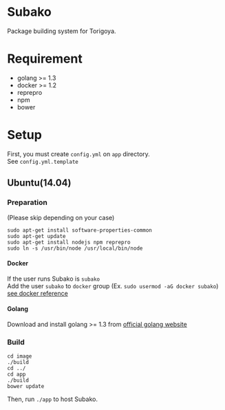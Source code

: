 # Subako
Package building system for Torigoya.

# Requirement
- golang >= 1.3
- docker >= 1.2
- reprepro
- npm
- bower

# Setup
First, you must create `config.yml` on `app` directory.  
See `config.yml.template`

## Ubuntu(14.04)
### Preparation
(Please skip depending on your case)
```
sudo apt-get install software-properties-common
sudo apt-get update
sudo apt-get install nodejs npm reprepro
sudo ln -s /usr/bin/node /usr/local/bin/node
```

#### Docker
If the user runs Subako is `subako`  
Add the user `subako` to `docker` group (Ex. `sudo usermod -aG docker subako`) [see docker reference](https://docs.docker.com/installation/ubuntulinux/)

#### Golang
Download and install golang >= 1.3 from [official golang website](https://golang.org/dl/)

### Build
```
cd image
./build
cd ../
cd app
./build
bower update
```
Then, run `./app` to host Subako.
